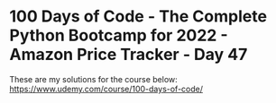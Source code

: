 # 100 Days of Code - The Complete Python Bootcamp for 2022 - Amazon Price Tracker - Day 47

These are my solutions for the course below:<br>
https://www.udemy.com/course/100-days-of-code/<br>